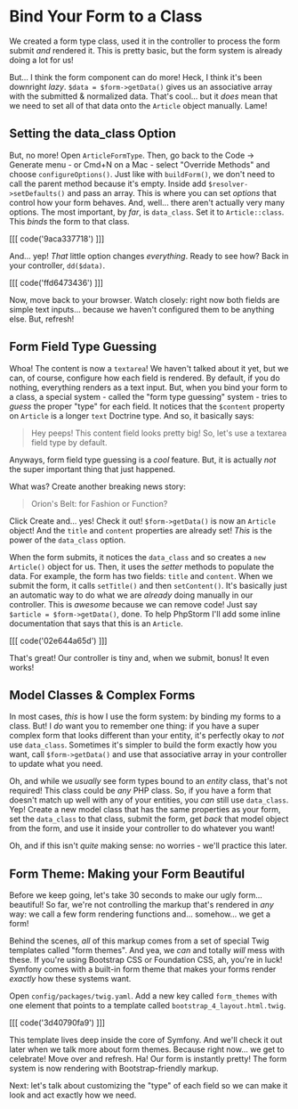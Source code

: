 # Bind Your Form to a Class

We created a form type class, used it in the controller to process the form submit
*and* rendered it. This is pretty basic, but the form system is already doing a lot
for us!

But... I think the form component can do more! Heck, I think it's been downright
*lazy*. `$data = $form->getData()` gives us an associative array with the submitted &
normalized data. That's cool... but it *does* mean that we need to set all of that
data onto the `Article` object manually. Lame!

## Setting the data_class Option

But, no more! Open `ArticleFormType`. Then, go back to the Code -> Generate menu -
or Cmd+N on a Mac - select "Override Methods" and choose `configureOptions()`.
Just like with `buildForm()`, we don't need to call the parent method because it's
empty. Inside add `$resolver->setDefaults()` and pass an array. This is where
you can set *options* that control how your form behaves. And, well... there
aren't actually very many options. The most important, by *far*, is `data_class`.
Set it to `Article::class`. This *binds* the form to that class.

[[[ code('9aca337718') ]]]

And... yep! *That* little option changes *everything*. Ready to see how? Back in
your controller, `dd($data)`.

[[[ code('ffd6473436') ]]]

Now, move back to your browser. Watch closely: right now both fields are simple
text inputs... because we haven't configured them to be anything else. But, refresh!

## Form Field Type Guessing

Whoa! The content is now a `textarea`! We haven't talked about it yet, but we can,
of course, configure how each field is rendered. By default, if you do nothing,
everything renders as a text input. But, when you bind your form to a class, a
special system - called the "form type guessing" system - tries to *guess* the proper
"type" for each field. It notices that the `$content` property on `Article` is a longer
`text` Doctrine type. And so, it basically says:

> Hey peeps! This content field looks pretty big! So, let's use a textarea
> field type by default.

Anyways, form field type guessing is a *cool* feature. But, it is actually *not*
the super important thing that just happened.

What was? Create another breaking news story:

> Orion's Belt: for Fashion or Function?

Click Create and... yes! Check it out! `$form->getData()` is now an `Article` object!
And the `title` and `content` properties are already set! *This* is the power of
the `data_class` option.

When the form submits, it notices the `data_class` and so creates a `new Article()`
object for us. Then, it uses the *setter* methods to populate the data. For example,
the form has two fields: `title` and `content`. When we submit the form, it calls
`setTitle()` and then `setContent()`. It's basically just an automatic way to do
what we are *already* doing manually in our controller. This is *awesome* because
we can remove code! Just say `$article = $form->getData()`, done. To
help PhpStorm I'll add some inline documentation that says that this is an `Article`.

[[[ code('02e644a65d') ]]]

That's great! Our controller is tiny and, when we submit, bonus! It even works!

## Model Classes & Complex Forms

In most cases, *this* is how I use the form system: by binding my forms to a class.
But! I *do* want you to remember one thing: if you have a super complex form that
looks different than your entity, it's perfectly okay to *not* use `data_class`.
Sometimes it's simpler to build the form exactly how you want, call `$form->getData()`
and use that associative array in your controller to update what you need.

Oh, and while we *usually* see form types bound to an *entity* class, that's not
required! This class could be *any* PHP class. So, if you have a form that doesn't
match up well with any of your entities, you *can* still use `data_class`. Yep!
Create a new model class that has the same properties as your form, set the
`data_class` to that class, submit the form, get *back* that model object from the
form, and use it inside your controller to do whatever you want!

Oh, and if this isn't *quite* making sense: no worries - we'll practice this later.

## Form Theme: Making your Form Beautiful

Before we keep going, let's take 30 seconds to make our ugly form... beautiful!
So far, we're not controlling the markup that's rendered in *any* way: we call a
few form rendering functions and... somehow... we get a form!

Behind the scenes, *all* of this markup comes from a set of special Twig templates
called "form themes". And yea, we *can* and totally *will* mess with these. If
you're using Bootstrap CSS or Foundation CSS, ah, you're in luck! Symfony comes
with a built-in form theme that makes your forms render *exactly* how these systems
want.

Open `config/packages/twig.yaml`. Add a new key called `form_themes` with one
element that points to a template called `bootstrap_4_layout.html.twig`.

[[[ code('3d40790fa9') ]]]

This template lives deep inside the core of Symfony. And we'll check it out later
when we talk more about form themes. Because right now... we get to celebrate!
Move over and refresh. Ha! Our form is instantly pretty! The form system is now
rendering with Bootstrap-friendly markup.

Next: let's talk about customizing the "type" of each field so we can make it look
and act exactly how we need.
